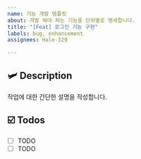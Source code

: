 ```yaml
---
name: 기능 개발 템플릿
about: 개발 해야 하는 기능을 단위별로 명세합니다.
title: "[Feat] 로그인 기능 구현"
labels: bug, enhancement
assignees: Halo-329

---
```


## 🛩️ Description
작업에 대한 간단한 설명을 작성합니다.

## ☑️ Todos
- [ ] TODO
- [ ] TODO
